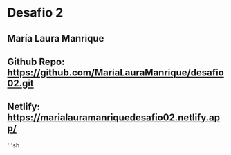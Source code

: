 # Desafio 2

## María Laura Manrique
## Github Repo: https://github.com/MariaLauraManrique/desafio02.git
## Netlify: https://marialauramanriquedesafio02.netlify.app/

'''sh